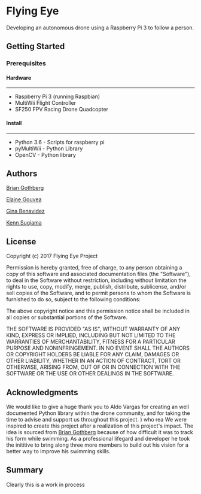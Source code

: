 # Flying Eye
Developing an autonomous drone using a Raspberry Pi 3 to follow a person.

## Getting Started

### Prerequisites

#### Hardware
---------------------
* Raspberry Pi 3 (running Raspbian)
* MultiWii Flight Controller
* SF250 FPV Racing Drone Quadcopter

#### Install
---------------------
* Python 3.6 - Scripts for raspberry pi
* pyMultiWii - Python Library
* OpenCV - Python library

## Authors

[Brian Gothberg](https://github.com/brn-gthbrg)

[Elaine Gouvea](https://github.com/elaineGouvea)

[Gina Benavidez](https://github.com/gbenavid)

[Kenn Sugiama](https://github.com/KennSugiyama)

## License
Copyright (c) 2017 Flying Eye Project

Permission is hereby granted, free of charge, to any person obtaining a copy
of this software and associated documentation files (the "Software"), to deal
in the Software without restriction, including without limitation the rights
to use, copy, modify, merge, publish, distribute, sublicense, and/or sell
copies of the Software, and to permit persons to whom the Software is
furnished to do so, subject to the following conditions:

The above copyright notice and this permission notice shall be included in all
copies or substantial portions of the Software.

THE SOFTWARE IS PROVIDED "AS IS", WITHOUT WARRANTY OF ANY KIND, EXPRESS OR
IMPLIED, INCLUDING BUT NOT LIMITED TO THE WARRANTIES OF MERCHANTABILITY,
FITNESS FOR A PARTICULAR PURPOSE AND NONINFRINGEMENT. IN NO EVENT SHALL THE
AUTHORS OR COPYRIGHT HOLDERS BE LIABLE FOR ANY CLAIM, DAMAGES OR OTHER
LIABILITY, WHETHER IN AN ACTION OF CONTRACT, TORT OR OTHERWISE, ARISING FROM,
OUT OF OR IN CONNECTION WITH THE SOFTWARE OR THE USE OR OTHER DEALINGS IN THE
SOFTWARE.

## Acknowledgments
We would like to give a huge thank you to Aldo Vargas for creating an well documented Python library within the drone community, and for taking the time to advise and support us throughout this project. 
) who rea
We were inspired to create this project after a realization of this project's impact. The idea is sourced from [Brian Gothberg](https://github.com/brn-gthbrg) because of how difficult it was to track his form while swimming. As a professional lifegard and developer he took the inititive to bring along three more members to build out his vision for a better way to improve his swimming skills.

## Summary
Clearly this is a work in process
